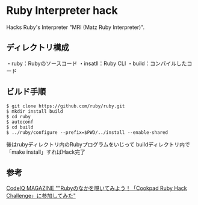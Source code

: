 # Ruby Interpreter hack

Hacks Ruby's Interpreter "MRI (Matz Ruby Interpreter)".

## ディレクトリ構成
・ruby：Rubyのソースコード
・insatll：Ruby CLI
・build：コンパイルしたコード

## ビルド手順
````
$ git clone https://github.com/ruby/ruby.git
$ mkdir install build
$ cd ruby
$ autoconf
$ cd build
$ ../ruby/configure --prefix=$PWD/../install --enable-shared
````

後はrubyディレクトリ内のRubyプログラムをいじって
buildディレクトリ内で「make install」すればHack完了

## 参考

[CodeIQ MAGAZINE ""Rubyのなかを覗いてみよう！「Cookpad Ruby Hack Challenge」に参加してみた"](https://codeiq.jp/magazine/2017/09/53932/)